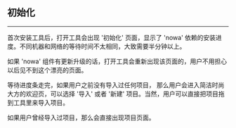 ## 初始化

---

首次安装工具后，打开工具会出现 '初始化' 页面，显示了 'nowa' 依赖的安装进度。不同机器和网络的等待时间不太相同，大致需要半分钟以上。

<!--插图 -->

如果 'nowa' 组件有更新升级的话，打开工具会重新出现该页面的，用户不用担心以后见不到这个漂亮的页面。

等待进度条走完，如果用户之前没有导入过任何项目， 那么用户会进入简洁时尚大方的欢迎页，可以选择 '导入' 或者 '新建' 项目。当然，用户可以直接把项目拖到工具里来导入项目。

<!--插图 -->

如果用户曾经导入过项目，那么会直接出现项目页面。

<!--插图 -->